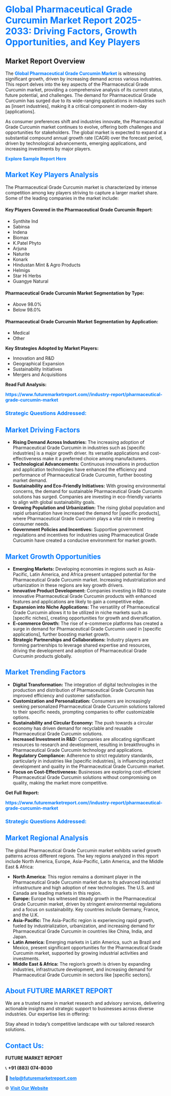 <h1 style="color: #007BFF;">Global Pharmaceutical Grade Curcumin Market Report 2025-2033: Driving Factors, Growth Opportunities, and Key Players</h1>

<section id="overview">
<h2>Market Report Overview</h2>
<p>The <a href="https://www.futuremarketreport.com//industry-report/pharmaceutical-grade-curcumin-market" style="color: #007BFF; text-decoration: none;"><strong>Global Pharmaceutical Grade Curcumin Market</strong></a> is witnessing significant growth, driven by increasing demand across various industries. This report delves into the key aspects of the Pharmaceutical Grade Curcumin market, providing a comprehensive analysis of its current status, future potential, and challenges. The demand for Pharmaceutical Grade Curcumin has surged due to its wide-ranging applications in industries such as [insert industries], making it a critical component in modern-day [applications].</p>
<p>As consumer preferences shift and industries innovate, the Pharmaceutical Grade Curcumin market continues to evolve, offering both challenges and opportunities for stakeholders. The global market is expected to expand at a substantial compound annual growth rate (CAGR) over the forecast period, driven by technological advancements, emerging applications, and increasing investments by major players.</p>
</section>

<section id="overview">
<p><a href="https://www.futuremarketreport.com//request-sample/reportId=46829" style="color: #007BFF; text-decoration: none;"><strong>Explore Sample Report Here</strong></a></p>
</section>

<section id="key-players">
<h2 style="color: #007BFF;">Market Key Players Analysis</h2>
<p>The Pharmaceutical Grade Curcumin market is characterized by intense competition among key players striving to capture a larger market share. Some of the leading companies in the market include:</p>
<h4>Key Players Covered in the Pharmaceutical Grade Curcumin Report:</h4>
<ul><li>Synthite Ind</li><li>Sabinsa</li><li>Indena</li><li>Biomax</li><li>K.Patel Phyto</li><li>Arjuna</li><li>Naturite</li><li>Konark</li><li>Hindustan Mint &amp; Agro Products</li><li>Helmigs</li><li>Star Hi Herbs</li><li>Guangye Natural</li></ul>
<h4>Pharmaceutical Grade Curcumin Market Segmentation by Type:</h4>
<ul><li>Above 98.0%</li><li>Below 98.0%</li></ul>

<h4>Pharmaceutical Grade Curcumin Market Segmentation by Application:</h4>
<ul><li>Medical</li><li>Other</li></ul>
<p><strong>Key Strategies Adopted by Market Players:</strong></p>
<ul>
<li>Innovation and R&D</li>
<li>Geographical Expansion</li>
<li>Sustainability Initiatives</li>
<li>Mergers and Acquisitions</li>
</ul>
</section>

<section>
<p><strong>Read Full Analysis: </strong></p><a href="https://www.futuremarketreport.com//industry-report/pharmaceutical-grade-curcumin-market" style="color: #007BFF; text-decoration: none;"><strong>https://www.futuremarketreport.com//industry-report/pharmaceutical-grade-curcumin-market</strong></a>
<h3 style="color: #007BFF;">Strategic Questions Addressed:</h3>
</section>

<section id="driving-factors">
<h2 style="color: #007BFF;">Market Driving Factors</h2>
<ul>
<li><strong>Rising Demand Across Industries:</strong> The increasing adoption of Pharmaceutical Grade Curcumin in industries such as [specific industries] is a major growth driver. Its versatile applications and cost-effectiveness make it a preferred choice among manufacturers.</li>
<li><strong>Technological Advancements:</strong> Continuous innovations in production and application technologies have enhanced the efficiency and performance of Pharmaceutical Grade Curcumin, further boosting market demand.</li>
<li><strong>Sustainability and Eco-Friendly Initiatives:</strong> With growing environmental concerns, the demand for sustainable Pharmaceutical Grade Curcumin solutions has surged. Companies are investing in eco-friendly variants to align with global sustainability goals.</li>
<li><strong>Growing Population and Urbanization:</strong> The rising global population and rapid urbanization have increased the demand for [specific products], where Pharmaceutical Grade Curcumin plays a vital role in meeting consumer needs.</li>
<li><strong>Government Policies and Incentives:</strong> Supportive government regulations and incentives for industries using Pharmaceutical Grade Curcumin have created a conducive environment for market growth.</li>
</ul>
</section>

<section id="growth-opportunities">
<h2 style="color: #007BFF;">Market Growth Opportunities</h2>
<ul>
<li><strong>Emerging Markets:</strong> Developing economies in regions such as Asia-Pacific, Latin America, and Africa present untapped potential for the Pharmaceutical Grade Curcumin market. Increasing industrialization and urbanization in these regions are key growth drivers.</li>
<li><strong>Innovative Product Development:</strong> Companies investing in R&D to create innovative Pharmaceutical Grade Curcumin products with enhanced features and applications are likely to gain a competitive edge.</li>
<li><strong>Expansion into Niche Applications:</strong> The versatility of Pharmaceutical Grade Curcumin allows it to be utilized in niche markets such as [specific niches], creating opportunities for growth and diversification.</li>
<li><strong>E-commerce Growth:</strong> The rise of e-commerce platforms has created a surge in demand for Pharmaceutical Grade Curcumin used in [specific applications], further boosting market growth.</li>
<li><strong>Strategic Partnerships and Collaborations:</strong> Industry players are forming partnerships to leverage shared expertise and resources, driving the development and adoption of Pharmaceutical Grade Curcumin products globally.</li>
</ul>
</section>

<section id="trending-factors">
<h2 style="color: #007BFF;">Market Trending Factors</h2>
<ul>
<li><strong>Digital Transformation:</strong> The integration of digital technologies in the production and distribution of Pharmaceutical Grade Curcumin has improved efficiency and customer satisfaction.</li>
<li><strong>Customization and Personalization:</strong> Consumers are increasingly seeking personalized Pharmaceutical Grade Curcumin solutions tailored to their specific needs, prompting companies to offer customizable options.</li>
<li><strong>Sustainability and Circular Economy:</strong> The push towards a circular economy has driven demand for recyclable and reusable Pharmaceutical Grade Curcumin solutions.</li>
<li><strong>Increased Investment in R&D:</strong> Companies are allocating significant resources to research and development, resulting in breakthroughs in Pharmaceutical Grade Curcumin technology and applications.</li>
<li><strong>Regulatory Compliance:</strong> Adherence to strict regulatory standards, particularly in industries like [specific industries], is influencing product development and quality in the Pharmaceutical Grade Curcumin market.</li>
<li><strong>Focus on Cost-Effectiveness:</strong> Businesses are exploring cost-efficient Pharmaceutical Grade Curcumin solutions without compromising on quality, making the market more competitive.</li>
</ul>
</section>

<section>
<p><strong>Get Full Report: </strong></p><a href="https://www.futuremarketreport.com//industry-report/pharmaceutical-grade-curcumin-market" style="color: #007BFF; text-decoration: none;"><strong>https://www.futuremarketreport.com//industry-report/pharmaceutical-grade-curcumin-market</strong></a>
<h3 style="color: #007BFF;">Strategic Questions Addressed:</h3>
</section>


<section id="regional-analysis">
<h2 style="color: #007BFF;">Market Regional Analysis</h2>
<p>The global Pharmaceutical Grade Curcumin market exhibits varied growth patterns across different regions. The key regions analyzed in this report include North America, Europe, Asia-Pacific, Latin America, and the Middle East & Africa:</p>
<ul>
<li><strong>North America:</strong> This region remains a dominant player in the Pharmaceutical Grade Curcumin market due to its advanced industrial infrastructure and high adoption of new technologies. The U.S. and Canada are leading markets in this region.</li>
<li><strong>Europe:</strong> Europe has witnessed steady growth in the Pharmaceutical Grade Curcumin market, driven by stringent environmental regulations and a focus on sustainability. Key countries include Germany, France, and the U.K.</li>
<li><strong>Asia-Pacific:</strong> The Asia-Pacific region is experiencing rapid growth, fueled by industrialization, urbanization, and increasing demand for Pharmaceutical Grade Curcumin in countries like China, India, and Japan.</li>
<li><strong>Latin America:</strong> Emerging markets in Latin America, such as Brazil and Mexico, present significant opportunities for the Pharmaceutical Grade Curcumin market, supported by growing industrial activities and investments.</li>
<li><strong>Middle East & Africa:</strong> The region’s growth is driven by expanding industries, infrastructure development, and increasing demand for Pharmaceutical Grade Curcumin in sectors like [specific sectors].</li>
</ul>
</section>

<footer>
<h2 style="color: #007BFF;">About FUTURE MARKET REPORT</h2>
<p>We are a trusted name in market research and advisory services, delivering actionable insights and strategic support to businesses across diverse industries. Our expertise lies in offering:</p>

<p>Stay ahead in today’s competitive landscape with our tailored research solutions.</p>

<h2 style="color: #007BFF;">Contact Us:</h2>
<p><strong>FUTURE MARKET REPORT</strong></p>
<p>📞 <strong>+91 (883) 074-8030</strong></p>
<p>📧 <strong><a href="mailto:help@futuremarketreport.com" style="color: #007BFF;">help@futuremarketreport.com</a></strong></p>
<p>🌐 <strong><a href="https://www.futuremarketreport.com/" style="color: #007BFF;">Visit Our Website</a></strong></p>
</footer>